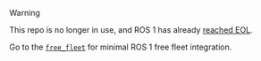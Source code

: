 > [!warning]
> This repo is no longer in use, and ROS 1 has already [reached EOL](https://www.ros.org/blog/noetic-eol/).
>
> Go to the [`free_fleet`](https://github.com/open-rmf/free_fleet) for minimal ROS 1 free fleet integration.
